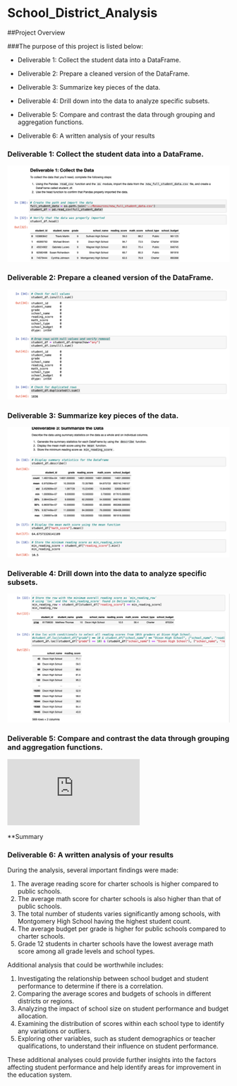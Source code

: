 # School_District_Analysis

##Project Overview

  ###The purpose of this project is listed below:
*  Deliverable 1: Collect the student data into a DataFrame.

* Deliverable 2: Prepare a cleaned version of the DataFrame.

* Deliverable 3: Summarize key pieces of the data.

* Deliverable 4: Drill down into the data to analyze specific subsets.

* Deliverable 5: Compare and contrast the data through grouping and aggregation functions.

* Deliverable 6: A written analysis of your results 

### Deliverable 1: Collect the student data into a DataFrame.

  
   ![image 1](https://github.com/Jeantherapy/School_District_Analysis/blob/main/Starter_Code/Pictures/D1.png)
  
   ### Deliverable 2: Prepare a cleaned version of the DataFrame.
   ![image 2](https://github.com/Jeantherapy/School_District_Analysis/blob/main/Starter_Code/Pictures/D2.png)

  ### Deliverable 3: Summarize key pieces of the data.
  ![image 3](https://github.com/Jeantherapy/School_District_Analysis/blob/main/Starter_Code/Pictures/D3.png)
  
  ### Deliverable 4: Drill down into the data to analyze specific subsets.
  ![image 4](https://github.com/Jeantherapy/School_District_Analysis/blob/main/Starter_Code/Pictures/D4.png)
  ### Deliverable 5: Compare and contrast the data through grouping and aggregation functions.
  ![image 5](https://github.com/Jeantherapy/School_District_Analysis/edit/main/Starter_Code/Resources/README.md#:~:text=D5.-,png,-Resources)

**Summary
### Deliverable 6: A written analysis of your results 
During the analysis, several important findings were made:

1. The average reading score for charter schools is higher compared to public schools.
2. The average math score for charter schools is also higher than that of public schools.
3. The total number of students varies significantly among schools, with Montgomery High School having the highest student count.
4. The average budget per grade is higher for public schools compared to charter schools.
5. Grade 12 students in charter schools have the lowest average math score among all grade levels and school types.

Additional analysis that could be worthwhile includes:

1. Investigating the relationship between school budget and student performance to determine if there is a correlation.
2. Comparing the average scores and budgets of schools in different districts or regions.
3. Analyzing the impact of school size on student performance and budget allocation.
4. Examining the distribution of scores within each school type to identify any variations or outliers.
5. Exploring other variables, such as student demographics or teacher qualifications, to understand their influence on student performance.

These additional analyses could provide further insights into the factors affecting student performance and help identify areas for improvement in the education system.
